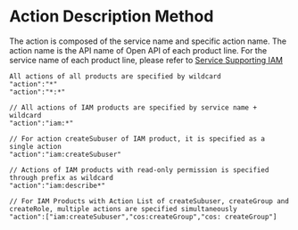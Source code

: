 # Action Description Method

The action is composed of the service name and specific action name. The action name is the API name of Open API of each product line. For the service name of each product line, please refer to [Service Supporting IAM](https://docs.jdcloud.com/en/iam/support-services)

```
All actions of all products are specified by wildcard
"action":"*"
"action":"*:*"

// All actions of IAM products are specified by service name + wildcard
"action":"iam:*"

// For action createSubuser of IAM product, it is specified as a single action
"action":"iam:createSubuser"

// Actions of IAM products with read-only permission is specified through prefix as wildcard
"action":"iam:describe*"

// For IAM Products with Action List of createSubuser, createGroup and createRole, multiple actions are specified simultaneously
"action":["iam:createSubuser","cos:createGroup","cos: createGroup"]
```
